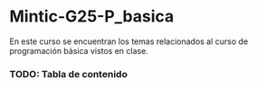 # Mintic-G25-P_basica
En este curso se encuentran los temas relacionados al curso de programación básica vistos en clase.

### TODO: Tabla de contenido
